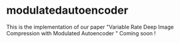 # modulatedautoencoder
This is the implementation of our paper "Variable Rate Deep Image Compression with Modulated Autoencoder "
Coming soon !
